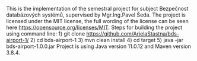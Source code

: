 This is the implementation of the semestral project for subject Bezpečnost databázových systémů, supervised by Mgr.Ing.Pavel Šeda. The project is licensed under the MIT license, the full wording of the license can be seen here https://opensource.org/licenses/MIT. 
Steps for building the project using command line: 1) git clone https://github.com/ArielaStastna/bds-airport-1/
                                                   2) cd bds-airport-1 
                                                   3) mvn clean install
                                                   4) cd target
                                                   5) java -jar bds-airport-1.0.0.jar
Project is using Java version 11.0.12 and Maven version 3.8.4.
